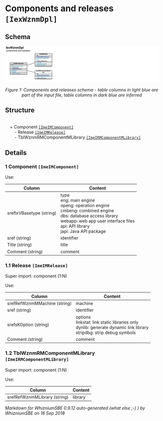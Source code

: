 Components and releases ``[IexWznmDpl]``
===

Schema
---

![](./IexWznmDpl.jpg)

<p align="center"><em>Figure 1: Components and releases schema - table columns in light blue are part of the input file, table columns in dark blue are inferred</em></p>

Structure
---

[//]: # (IP structure - BEGIN)

<br>&nbsp;&nbsp;&nbsp;&nbsp;\+ Component [``[ImeIMComponent]``](#1-component-imeimcomponent)
<br>&nbsp;&nbsp;&nbsp;&nbsp;&nbsp;&nbsp;&nbsp;&nbsp;\- Release [``[ImeIMRelease]``](#11-release-imeimrelease)
<br>&nbsp;&nbsp;&nbsp;&nbsp;&nbsp;&nbsp;&nbsp;&nbsp;\- TblWznmRMComponentMLibrary [``[ImeIRMComponentMLibrary]``](#12-tblwznmrmcomponentmlibrary-imeirmcomponentmlibrary)

[//]: # (IP structure - END)

Details
---

### 1 Component ``[ImeIMComponent]``

[//]: # (IP ImeIMComponent.superUse - BEGIN)

Use:

[//]: # (IP ImeIMComponent.superUse - END)

[//]: # (IP ImeIMComponent.columns - BEGIN)

Column|Content|
-|-|
srefIxVBasetype (string)|type<br>eng: main engine<br>openg: operation engine<br>cmbeng: combined engine<br>dbs: database access library<br>webapp: web app user interface files<br>api: API library<br>japi: Java API package|
sref (string)|identifier|
Title (string)|title|
Comment (string)|comment|

[//]: # (IP ImeIMComponent.columns - END)

### 1.1 Release ``[ImeIMRelease]``

[//]: # (IP ImeIMRelease.superUse - BEGIN)

Super import: component (1:N)

Use:

[//]: # (IP ImeIMRelease.superUse - END)

[//]: # (IP ImeIMRelease.columns - BEGIN)

Column|Content|
-|-|
srefRefWznmMMachine (string)|machine|
sref (string)|identifier|
srefsKOption (string)|options<br>linkstat: link static libraries only<br>dynlib: generate dynamic link library<br>stripdbg: strip debug symbols|
Comment (string)|comment|

[//]: # (IP ImeIMRelease.columns - END)

### 1.2 TblWznmRMComponentMLibrary ``[ImeIRMComponentMLibrary]``

[//]: # (IP ImeIRMComponentMLibrary.superUse - BEGIN)

Super import: component (1:N)

Use:

[//]: # (IP ImeIRMComponentMLibrary.superUse - END)

[//]: # (IP ImeIRMComponentMLibrary.columns - BEGIN)

Column|Content|
-|-|
srefRefWznmMLibrary (string)|library|

[//]: # (IP ImeIRMComponentMLibrary.columns - END)

<em>Markdown for WhizniumSBE 0.9.12 auto-generated (what else ;-) ) by WhizniumSBE on 16 Sep 2018</em>

